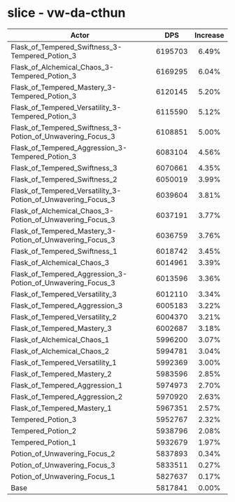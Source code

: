 # slice - vw-da-cthun
| Actor | DPS | Increase |
|---|:---:|:---:|
|Flask_of_Tempered_Swiftness_3-Tempered_Potion_3|6195703|6.49%|
|Flask_of_Alchemical_Chaos_3-Tempered_Potion_3|6169295|6.04%|
|Flask_of_Tempered_Mastery_3-Tempered_Potion_3|6120145|5.20%|
|Flask_of_Tempered_Versatility_3-Tempered_Potion_3|6115590|5.12%|
|Flask_of_Tempered_Swiftness_3-Potion_of_Unwavering_Focus_3|6108851|5.00%|
|Flask_of_Tempered_Aggression_3-Tempered_Potion_3|6083104|4.56%|
|Flask_of_Tempered_Swiftness_3|6070661|4.35%|
|Flask_of_Tempered_Swiftness_2|6050019|3.99%|
|Flask_of_Tempered_Versatility_3-Potion_of_Unwavering_Focus_3|6039604|3.81%|
|Flask_of_Alchemical_Chaos_3-Potion_of_Unwavering_Focus_3|6037191|3.77%|
|Flask_of_Tempered_Mastery_3-Potion_of_Unwavering_Focus_3|6036759|3.76%|
|Flask_of_Tempered_Swiftness_1|6018742|3.45%|
|Flask_of_Alchemical_Chaos_3|6014961|3.39%|
|Flask_of_Tempered_Aggression_3-Potion_of_Unwavering_Focus_3|6013596|3.36%|
|Flask_of_Tempered_Versatility_3|6012110|3.34%|
|Flask_of_Tempered_Aggression_3|6005183|3.22%|
|Flask_of_Tempered_Versatility_2|6004370|3.21%|
|Flask_of_Tempered_Mastery_3|6002687|3.18%|
|Flask_of_Alchemical_Chaos_1|5996200|3.07%|
|Flask_of_Alchemical_Chaos_2|5994781|3.04%|
|Flask_of_Tempered_Versatility_1|5992369|3.00%|
|Flask_of_Tempered_Mastery_2|5983596|2.85%|
|Flask_of_Tempered_Aggression_1|5974973|2.70%|
|Flask_of_Tempered_Aggression_2|5970920|2.63%|
|Flask_of_Tempered_Mastery_1|5967351|2.57%|
|Tempered_Potion_3|5952767|2.32%|
|Tempered_Potion_2|5938796|2.08%|
|Tempered_Potion_1|5932679|1.97%|
|Potion_of_Unwavering_Focus_2|5837893|0.34%|
|Potion_of_Unwavering_Focus_3|5833511|0.27%|
|Potion_of_Unwavering_Focus_1|5827637|0.17%|
|Base|5817841|0.00%|
